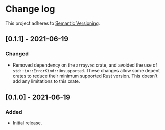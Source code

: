 # Change log

This project adheres to [Semantic Versioning](https://semver.org/spec/v2.0.0.html).

## [0.1.1] - 2021-06-19

### Changed

- Removed dependency on the `arrayvec` crate, and avoided the use
  of `std::io::ErrorKind::Unsupported`.
  These changes allow some depent crates to reduce their minimum supported Rust
  version. This doesn't add any limitations to this crate.

## [0.1.0] - 2021-06-19

### Added

- Initial release.
